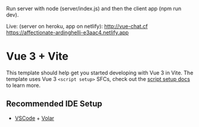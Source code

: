 Run server with node (server/index.js) and then the client app (npm run dev). 

Live: (server on heroku, app on netlify):
http://vue-chat.cf
https://affectionate-ardinghelli-e3aac4.netlify.app

# Vue 3 + Vite

This template should help get you started developing with Vue 3 in Vite. The template uses Vue 3 `<script setup>` SFCs, check out the [script setup docs](https://v3.vuejs.org/api/sfc-script-setup.html#sfc-script-setup) to learn more.

## Recommended IDE Setup

- [VSCode](https://code.visualstudio.com/) + [Volar](https://marketplace.visualstudio.com/items?itemName=johnsoncodehk.volar)
